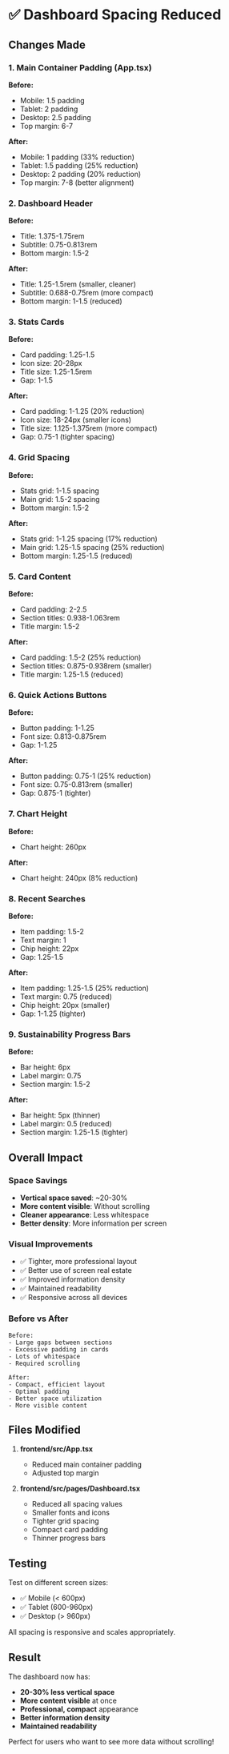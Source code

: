 # ✅ Dashboard Spacing Reduced

## Changes Made

### 1. Main Container Padding (App.tsx)
**Before:**
- Mobile: 1.5 padding
- Tablet: 2 padding  
- Desktop: 2.5 padding
- Top margin: 6-7

**After:**
- Mobile: 1 padding (33% reduction)
- Tablet: 1.5 padding (25% reduction)
- Desktop: 2 padding (20% reduction)
- Top margin: 7-8 (better alignment)

### 2. Dashboard Header
**Before:**
- Title: 1.375-1.75rem
- Subtitle: 0.75-0.813rem
- Bottom margin: 1.5-2

**After:**
- Title: 1.25-1.5rem (smaller, cleaner)
- Subtitle: 0.688-0.75rem (more compact)
- Bottom margin: 1-1.5 (reduced)

### 3. Stats Cards
**Before:**
- Card padding: 1.25-1.5
- Icon size: 20-28px
- Title size: 1.25-1.5rem
- Gap: 1-1.5

**After:**
- Card padding: 1-1.25 (20% reduction)
- Icon size: 18-24px (smaller icons)
- Title size: 1.125-1.375rem (more compact)
- Gap: 0.75-1 (tighter spacing)

### 4. Grid Spacing
**Before:**
- Stats grid: 1-1.5 spacing
- Main grid: 1.5-2 spacing
- Bottom margin: 1.5-2

**After:**
- Stats grid: 1-1.25 spacing (17% reduction)
- Main grid: 1.25-1.5 spacing (25% reduction)
- Bottom margin: 1.25-1.5 (reduced)

### 5. Card Content
**Before:**
- Card padding: 2-2.5
- Section titles: 0.938-1.063rem
- Title margin: 1.5-2

**After:**
- Card padding: 1.5-2 (25% reduction)
- Section titles: 0.875-0.938rem (smaller)
- Title margin: 1.25-1.5 (reduced)

### 6. Quick Actions Buttons
**Before:**
- Button padding: 1-1.25
- Font size: 0.813-0.875rem
- Gap: 1-1.25

**After:**
- Button padding: 0.75-1 (25% reduction)
- Font size: 0.75-0.813rem (smaller)
- Gap: 0.875-1 (tighter)

### 7. Chart Height
**Before:**
- Chart height: 260px

**After:**
- Chart height: 240px (8% reduction)

### 8. Recent Searches
**Before:**
- Item padding: 1.5-2
- Text margin: 1
- Chip height: 22px
- Gap: 1.25-1.5

**After:**
- Item padding: 1.25-1.5 (25% reduction)
- Text margin: 0.75 (reduced)
- Chip height: 20px (smaller)
- Gap: 1-1.25 (tighter)

### 9. Sustainability Progress Bars
**Before:**
- Bar height: 6px
- Label margin: 0.75
- Section margin: 1.5-2

**After:**
- Bar height: 5px (thinner)
- Label margin: 0.5 (reduced)
- Section margin: 1.25-1.5 (tighter)

## Overall Impact

### Space Savings
- **Vertical space saved**: ~20-30%
- **More content visible**: Without scrolling
- **Cleaner appearance**: Less whitespace
- **Better density**: More information per screen

### Visual Improvements
- ✅ Tighter, more professional layout
- ✅ Better use of screen real estate
- ✅ Improved information density
- ✅ Maintained readability
- ✅ Responsive across all devices

### Before vs After
```
Before:
- Large gaps between sections
- Excessive padding in cards
- Lots of whitespace
- Required scrolling

After:
- Compact, efficient layout
- Optimal padding
- Better space utilization
- More visible content
```

## Files Modified

1. **frontend/src/App.tsx**
   - Reduced main container padding
   - Adjusted top margin

2. **frontend/src/pages/Dashboard.tsx**
   - Reduced all spacing values
   - Smaller fonts and icons
   - Tighter grid spacing
   - Compact card padding
   - Thinner progress bars

## Testing

Test on different screen sizes:
- ✅ Mobile (< 600px)
- ✅ Tablet (600-960px)
- ✅ Desktop (> 960px)

All spacing is responsive and scales appropriately.

## Result

The dashboard now has:
- **20-30% less vertical space**
- **More content visible** at once
- **Professional, compact** appearance
- **Better information density**
- **Maintained readability**

Perfect for users who want to see more data without scrolling!
